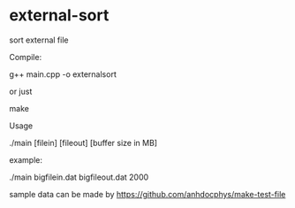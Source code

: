 external-sort
=============

sort external file


Compile:

g++ main.cpp -o externalsort

or just 

make


Usage

./main [filein] [fileout] [buffer size in MB]

example:

./main bigfilein.dat bigfileout.dat 2000

sample data can be made by https://github.com/anhdocphys/make-test-file
